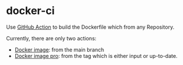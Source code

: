 # docker-ci
Use [GitHub Action](https://docs.github.com/zh/actions/quickstart) to build the Dockerfile which from any Repository.

Currently, there are only two actions:
- [Docker image](./.github/workflows/docker-image.yml): from the main branch
- [Docker image pro](./.github/workflows/docker-image-pro.yml): from the tag which is either input or up-to-date.

